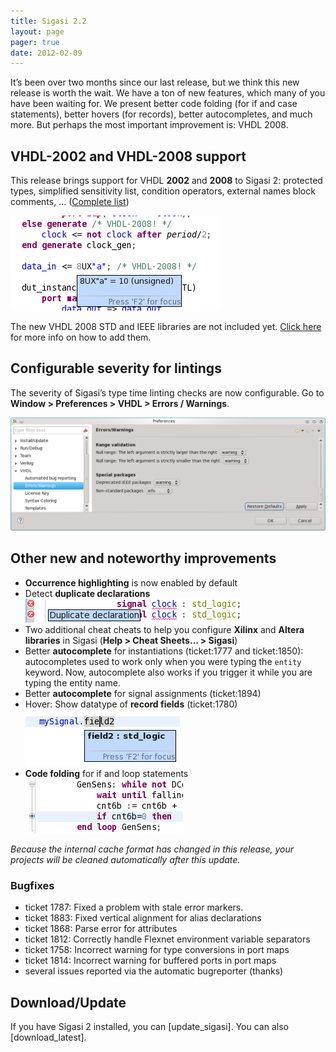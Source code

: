```yaml
---
title: Sigasi 2.2
layout: page
pager: true
date: 2012-02-09
---
```


It’s been over two months since our last release, but we think this new release is worth the wait. We have a ton of new features, which many of you have been waiting for. We present better code folding (for if and case statements), better hovers (for records), better autocompletes, and much more. But perhaps the most important improvement is: VHDL 2008.

VHDL-2002 and VHDL-2008 support
-------------------------------

This release brings support for VHDL **2002** and **2008** to Sigasi 2: protected types, simplified sensitivity list, condition operators, external names block comments, … ([Complete list](http://www.sigasi.com/vhdl2008))

![VHDL 2008](2.2/vhdl2008.png "VHDL 2008")

The new VHDL 2008 STD and IEEE libraries are not included yet. [Click here](http://www.sigasi.com/content/how-use-new-vhdl-2008-libraries-sigasi) for more info on how to add them.

Configurable severity for lintings
----------------------------------

The severity of Sigasi’s type time linting checks are now configurable.
Go to **Window \> Preferences \> VHDL \> Errors / Warnings**.

![Configurable severity for lintings](2.2/configurablewarnings.png "Configurable severity for lintings")

Other new and noteworthy improvements
-------------------------------------

-   **Occurrence highlighting** is now enabled by default
-   Detect **duplicate declarations**
    ![Detect duplicate declarations](2.2/duplicatedeclaration.png "Detect duplicate declarations")
-   Two additional cheat cheats to help you configure **Xilinx** and **Altera libraries** in Sigasi (**Help \> Cheat Sheets… \> Sigasi**)
-   Better **autocomplete** for instantiations (ticket:1777 and ticket:1850): autocompletes used to work only when you were typing the `entity` keyword. Now, autocomplete also works if you trigger it while you are typing the entity name.
-   Better **autocomplete** for signal assignments (ticket:1894)
-   Hover: Show datatype of **record fields** (ticket:1780)
    ![Hover datatype record fields](2.2/hoverrecordfieldspng.png "Hover datatype record fields")
-   **Code folding** for if and loop statements
	![Code folding for if and loop statements](2.2/fold_if.png "Code folding for if and loop statements")

*Because the internal cache format has changed in this release, your projects will be cleaned automatically after this update.*

### Bugfixes

-   ticket 1787: Fixed a problem with stale error markers.
-   ticket 1883: Fixed vertical alignment for alias declarations
-   ticket 1868: Parse error for attributes
-   ticket 1812: Correctly handle Flexnet environment variable separators
-   ticket 1758: Incorrect warning for type conversions in port maps
-   ticket 1814: Incorrect warning for buffered ports in port maps
-   several issues reported via the automatic bugreporter (thanks)

Download/Update
---------------

If you have Sigasi 2 installed, you can [update_sigasi]. You can also [download_latest].
